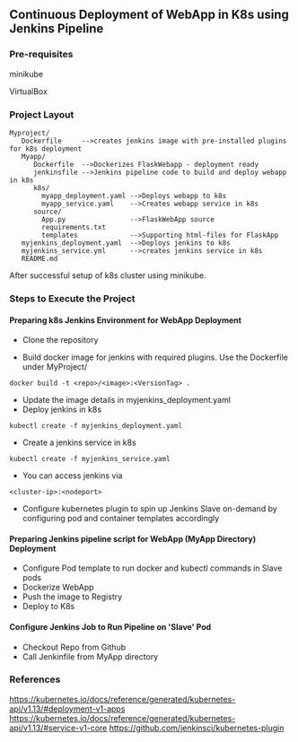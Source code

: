 ## Continuous Deployment of WebApp in K8s using Jenkins Pipeline

### Pre-requisites
minikube

VirtualBox

### Project Layout

```
Myproject/
   Dockerfile     -->creates jenkins image with pre-installed plugins for k8s deployment
   Myapp/
      Dockerfile  -->Dockerizes FlaskWebapp - deployment ready
      jenkinsfile -->Jenkins pipeline code to build and deploy webapp in k8s
      k8s/
        myapp_deployment.yaml -->Deploys webapp to k8s
        myapp_service.yaml    -->Creates webapp service in k8s
      source/
        App.py                -->FlaskWebApp source
        requirements.txt
        templates             -->Supporting html-files for FlaskApp
   myjenkins_deployment.yaml  -->Deploys jenkins to k8s
   myjenkins_service.yml      -->creates jenkins service in k8s
   README.md

```
After successful setup of k8s cluster using minikube.

### Steps to Execute the Project

#### Preparing k8s Jenkins Environment for WebApp Deployment

* Clone the repository

* Build docker image for jenkins with required plugins. Use the Dockerfile under MyProject/
```
docker build -t <repo>/<image>:<VersionTag> .
```
* Update the image details in myjenkins_deployment.yaml
* Deploy jenkins in k8s
```
kubectl create -f myjenkins_deployment.yaml
```
* Create a jenkins service in k8s
```
kubectl create -f myjenkins_service.yaml
```
* You can access jenkins via 
```
<cluster-ip>:<nodeport>
```
* Configure kubernetes plugin to spin up Jenkins Slave on-demand by configuring pod and container templates accordingly

#### Preparing Jenkins pipeline script for WebApp (MyApp Directory) Deployment
* Configure Pod template to run docker and kubectl commands in Slave pods
* Dockerize WebApp
* Push the image to Registry
* Deploy to K8s

#### Configure Jenkins Job to Run Pipeline on 'Slave' Pod
* Checkout Repo from Github
* Call Jenkinfile from MyApp directory

### References
https://kubernetes.io/docs/reference/generated/kubernetes-api/v1.13/#deployment-v1-apps
https://kubernetes.io/docs/reference/generated/kubernetes-api/v1.13/#service-v1-core
https://github.com/jenkinsci/kubernetes-plugin
